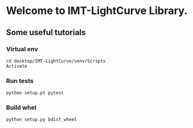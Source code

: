 # Welcome to IMT-LightCurve Library.

## Some useful tutorials

### Virtual env

```
cd desktop/IMT-LightCurve/venv/Scripts
Activate
```

### Run tests

```
python setup.pt pytest
```

### Build whel
```
python setup.py bdist_wheel
```